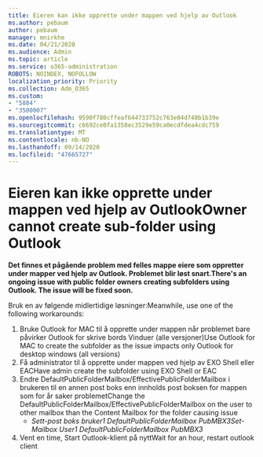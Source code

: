 ```yaml
---
title: Eieren kan ikke opprette under mappen ved hjelp av Outlook
ms.author: pebaum
author: pebaum
manager: mnirkhe
ms.date: 04/21/2020
ms.audience: Admin
ms.topic: article
ms.service: o365-administration
ROBOTS: NOINDEX, NOFOLLOW
localization_priority: Priority
ms.collection: Adm_O365
ms.custom:
- "5884"
- "3500007"
ms.openlocfilehash: 9590f780cffeaf644733752c763e04d748b1b39e
ms.sourcegitcommit: c6692ce0fa1358ec3529e59ca0ecdfdea4cdc759
ms.translationtype: MT
ms.contentlocale: nb-NO
ms.lasthandoff: 09/14/2020
ms.locfileid: "47665727"
---
```

# <a name="owner-cannot-create-sub-folder-using-outlook"></a><span data-ttu-id="7b5db-102">Eieren kan ikke opprette under mappen ved hjelp av Outlook</span><span class="sxs-lookup"><span data-stu-id="7b5db-102">Owner cannot create sub-folder using Outlook</span></span>

<span data-ttu-id="7b5db-103">**Det finnes et pågående problem med felles mappe eiere som oppretter under mapper ved hjelp av Outlook. Problemet blir løst snart.**</span><span class="sxs-lookup"><span data-stu-id="7b5db-103">**There's an ongoing issue with public folder owners creating subfolders using Outlook. The issue will be fixed soon.**</span></span>

<span data-ttu-id="7b5db-104">Bruk en av følgende midlertidige løsninger:</span><span class="sxs-lookup"><span data-stu-id="7b5db-104">Meanwhile, use one of the following workarounds:</span></span>

1. <span data-ttu-id="7b5db-105">Bruke Outlook for MAC til å opprette under mappen når problemet bare påvirker Outlook for skrive bords Vinduer (alle versjoner)</span><span class="sxs-lookup"><span data-stu-id="7b5db-105">Use Outlook for MAC to create the subfolder as the issue impacts only Outlook for desktop windows (all versions)</span></span>
2. <span data-ttu-id="7b5db-106">Få administrator til å opprette under mappen ved hjelp av EXO Shell eller EAC</span><span class="sxs-lookup"><span data-stu-id="7b5db-106">Have admin create the subfolder using EXO Shell or EAC</span></span>
3. <span data-ttu-id="7b5db-107">Endre DefaultPublicFolderMailbox/EffectivePublicFolderMailbox i brukeren til en annen post boks enn innholds post boksen for mappen som for år saker problemet</span><span class="sxs-lookup"><span data-stu-id="7b5db-107">Change the DefaultPublicFolderMailbox/EffectivePublicFolderMailbox on the user to other mailbox than the Content Mailbox for the folder causing issue</span></span>  
    - <span data-ttu-id="7b5db-108">*Sett-post boks bruker1 DefaultPublicFolderMailbox PubMBX3*</span><span class="sxs-lookup"><span data-stu-id="7b5db-108">*Set-Mailbox User1 DefaultPublicFolderMailbox PubMBX3*</span></span>
4. <span data-ttu-id="7b5db-109">Vent en time, Start Outlook-klient på nytt</span><span class="sxs-lookup"><span data-stu-id="7b5db-109">Wait for an hour, restart outlook client</span></span>